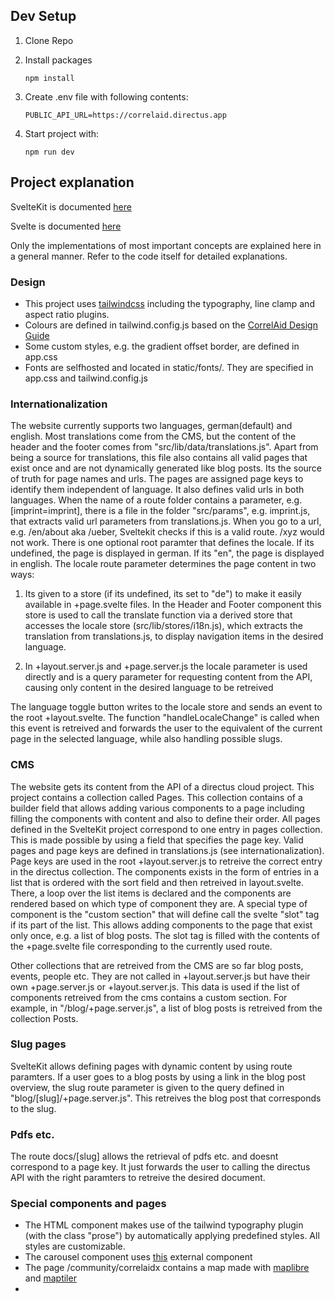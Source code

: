 ## Dev Setup
1. Clone Repo

2. Install packages

    ```
    npm install
    ```
3. Create .env file with following contents:
    ```
    PUBLIC_API_URL=https://correlaid.directus.app
    ```
4. Start project with:
    ```
    npm run dev
    ```

## Project explanation

SvelteKit is documented [here](https://kit.svelte.dev/docs/introduction)

Svelte is documented [here](https://svelte.dev/docs)

Only the implementations of most important concepts are explained here in a general manner. Refer to the code itself for detailed explanations.

### Design

- This project uses [tailwindcss](https://tailwindcss.com/) including the typography, line clamp and aspect ratio plugins. 
- Colours are defined in tailwind.config.js based on the [CorrelAid Design Guide](https://docs.correlaid.org/wiki/design-guide)
- Some custom styles, e.g. the gradient offset border, are defined in app.css
- Fonts are selfhosted and located in static/fonts/. They are specified in app.css and tailwind.config.js

### Internationalization

The website currently supports two languages, german(default) and english. Most translations come from the CMS, but the content of the header and the footer comes from "src/lib/data/translations.js". Apart from being a source for translations, this file also contains all valid pages that exist once and are not dynamically generated like blog posts. Its the source of truth for page names and urls. The pages are assigned page keys to identify them independent of language. It also defines valid urls in both languages. When the name of a route folder contains a parameter, e.g. \[imprint=imprint\], there is a file in the folder "src/params", e.g. imprint.js, that extracts valid url parameters from translations.js. When you go to a url, e.g. /en/about aka /ueber, Sveltekit checks if this is a valid route. /xyz would not work. There is one optional root paramter that defines the locale. If its undefined, the page is displayed in german. If its "en", the page is displayed in english. The locale route parameter determines the page content in two ways: 

1. Its given to a store (if its undefined, its set to "de") to make it easily available in +page.svelte files. In the Header and Footer component this store is used to call the translate function via a derived store that accesses the locale store (src/lib/stores/i18n.js), which extracts the translation from translations.js, to display navigation items in the desired language. 

2. In +layout.server.js and +page.server.js the locale parameter is used directly and is a query parameter for requesting content from the API, causing only content in the desired language to be retreived


The language toggle button writes to the locale store and sends an event to the root +layout.svelte. The function "handleLocaleChange" is called when this event is retreived and forwards the user to the equivalent of the current page in the selected language, while also handling possible slugs.

### CMS

The website gets its content from the API of a directus cloud project. This project contains a collection called Pages. This collection contains of a builder field that allows adding various components to a page including filling the components with content and also to define their order. All pages defined in the SvelteKit project correspond to one entry in pages collection. This is made possible by using a field that specifies the page key. Valid pages and page keys are defined in translations.js (see internationalization). Page keys are used in the root +layout.server.js to retreive the correct entry in the directus collection. The components exists in the form of entries in a list that is ordered with the sort field and then retreived in layout.svelte. There, a loop over the list items is declared and the components are rendered based on which type of component they are. A special type of component is the "custom section" that will define call the svelte "slot" tag if its part of the list. This allows adding components to the page that exist only once, e.g. a list of blog posts. The slot tag is filled with the contents of the +page.svelte file corresponding to the currently used route.

Other collections that are retreived from the CMS are so far blog posts, events, people etc. They are not called in +layout.server.js but have their own +page.server.js or +layout.server.js. This data is used if the list of components retreived from the cms contains a custom section. For example, in "/blog/+page.server.js", a list of blog posts is retreived from the collection Posts. 

### Slug pages

SvelteKit allows defining pages with dynamic content by using route paramters. If a user goes to a blog posts by using a link in the blog post overview, the slug route parameter is given to the query defined in "blog/\[slug]/+page.server.js". This retreives the blog post that corresponds to the slug. 

### Pdfs etc.

The route docs/\[slug] allows the retrieval of pdfs etc. and doesnt correspond to a page key. It just forwards the user to calling the directus API with the right paramters to retreive the desired document. 

### Special components and pages
- The HTML component makes use of the tailwind typography plugin (with the class "prose") by automatically applying predefined styles. All styles are customizable.
- The carousel component uses [this](https://github.com/vadimkorr/svelte-carousel) external component
- The page /community/correlaidx contains a map made with [maplibre](https://maplibre.org/) and [maptiler](https://www.maptiler.com/)
- 



